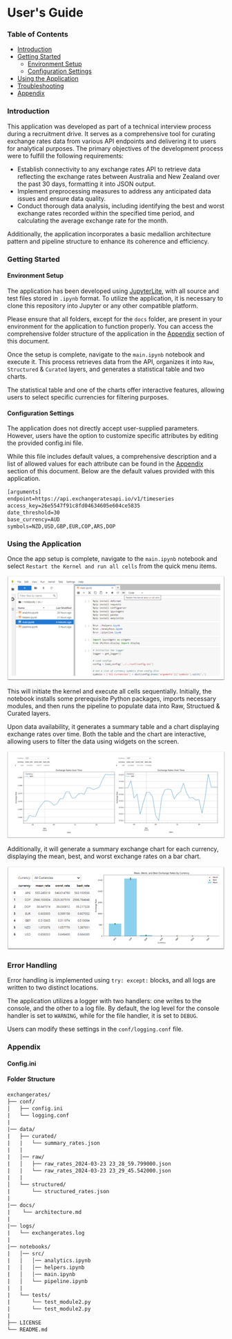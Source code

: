 # User's Guide

### Table of Contents

- [Introduction](#introduction)
- [Getting Started](#getting-started)
  - [Environment Setup](#environment-setup)
  - [Configuration Settings](#configuration-settings)
- [Using the Application](#using-the-application)
- [Troubleshooting](#troubleshooting)
- [Appendix](#appendix)

### Introduction

This application was developed as part of a technical interview process during a recruitment drive. It serves as a comprehensive tool for curating exchange rates data from various API endpoints and delivering it to users for analytical purposes. The primary objectives of the development process were to fulfill the following requirements:

- Establish connectivity to any exchange rates API to retrieve data reflecting the exchange rates between Australia and New Zealand over the past 30 days, formatting it into JSON output.
- Implement preprocessing measures to address any anticipated data issues and ensure data quality.
- Conduct thorough data analysis, including identifying the best and worst exchange rates recorded within the specified time period, and calculating the average exchange rate for the month.

Additionally, the application incorporates a basic medallion architecture pattern and pipeline structure to enhance its coherence and efficiency.

### Getting Started

#### Environment Setup

The application has been developed using [JupyterLite](https://jupyter.org/try), with all source and test files stored in ```.ipynb``` format. To utilize the application, it is necessary to clone this repository into Jupyter or any other compatible platform.

Please ensure that all folders, except for the ```docs``` folder, are present in your environment for the application to function properly. You can access the comprehensive folder structure of the application in the [Appendix](#appendix) section of this document.

Once the setup is complete, navigate to the ```main.ipynb``` notebook and execute it. This process retrieves data from the API, organizes it into ```Raw```, ```Structured``` & ```Curated``` layers, and generates a statistical table and two charts.

The statistical table and one of the charts offer interactive features, allowing users to select specific currencies for filtering purposes.

#### Configuration Settings

The application does not directly accept user-supplied parameters. However, users have the option to customize specific attributes by editing the provided config.ini file. 

While this file includes default values, a comprehensive description and a list of allowed values for each attribute can be found in the [Appendix](#appendix) section of this document. Below are the default values provided with this application.

```
[arguments]
endpoint=https://api.exchangeratesapi.io/v1/timeseries
access_key=26e5547f91c8fd04634605e604ce5835
date_threshold=30
base_currency=AUD
symbols=NZD,USD,GBP,EUR,COP,ARS,DOP
```

### Using the Application

Once the app setup is complete, navigate to the ```main.ipynb``` notebook and select ```Restart the Kernel and run all cells``` from the quick menu items.

![Image](./img/running-app.png)

This will initiate the kernel and execute all cells sequentially. Initially, the notebook installs some prerequisite Python packages, imports necessary modules, and then runs the pipeline to populate data into Raw, Structued & Curated layers.

Upon data availability, it generates a summary table and a chart displaying exchange rates over time. Both the table and the chart are interactive, allowing users to filter the data using widgets on the screen.

![Image](./img/results.png)

Additionally, it will generate a summary exchange chart for each currency, displaying the mean, best, and worst exchange rates on a bar chart.

![Image](./img/statistics.png)

### Error Handling

Error handling is implemented using ```try: except:``` blocks, and all logs are written to two distinct locations.

The application utilizes a logger with two handlers: one writes to the console, and the other to a log file. By default, the log level for the console handler is set to ```WARNING```, while for the file handler, it is set to ```DEBUG```.

Users can modify these settings in the ```conf/logging.conf``` file.

### Appendix

#### Config.ini

#### Folder Structure
```
exchangerates/
├── conf/
│   ├── config.ini
|   └── logging.conf
|
|── data/
|   ├── curated/
|   |   └── summary_rates.json
|   |
|   │── raw/
|   │   ├── raw_rates_2024-03-23 23_28_59.799000.json
|   |   └── raw_rates_2024-03-23 23_29_45.542000.json
|   |
│   └── structured/
|       └── structured_rates.json
|
|── docs/
|    └── architecture.md
|
|── logs/
|   └── exchangerates.log
|
|── notebooks/
|   │── src/
|   │   │── analytics.ipynb
|   │   │── helpers.ipynb
|   │   │── main.ipynb
|   │   └── pipeline.ipynb
|   |
|   └── tests/
|       └── test_module2.py
|       └── test_module2.py
|
├── LICENSE
└── README.md 
```
